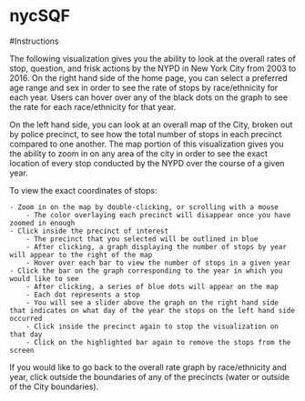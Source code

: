 # nycSQF

#Instructions

The following visualization gives you the ability to look at the overall rates of stop, question, and frisk actions by the NYPD in New York City from 2003 to 2016. On the right hand side of the home page, you can select a preferred age range and sex in order to see the rate of stops by race/ethnicity for each year. Users can hover over any of the black dots on the graph to see the rate for each race/ethnicity for that year.

On the left hand side, you can look at an overall map of the City, broken out by police precinct, to see how the total number of stops in each precinct compared to one another. The map portion of this visualization gives you the ability to zoom in on any area of the city in order to see the exact location of every stop conducted by the NYPD over the course of a given year.

To view the exact coordinates of stops:

    - Zoom in on the map by double-clicking, or scrolling with a mouse
        - The color overlaying each precinct will disappear once you have zoomed in enough
    - Click inside the precinct of interest
        - The precinct that you selected will be outlined in blue
        - After clicking, a graph displaying the number of stops by year will appear to the right of the map
        - Hover over each bar to view the number of stops in a given year
    - Click the bar on the graph corresponding to the year in which you would like to see
        - After clicking, a series of blue dots will appear on the map
        - Each dot represents a stop
        - You will see a slider above the graph on the right hand side that indicates on what day of the year the stops on the left hand side occurred
        - Click inside the precinct again to stop the visualization on that day
        - Click on the highlighted bar again to remove the stops from the screen

If you would like to go back to the overall rate graph by race/ethnicity and year, click outside the boundaries of any of the precincts (water or outside of the City boundaries).
